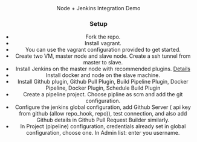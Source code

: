 <div align="center">Node + Jenkins Integration Demo<div>

### Setup

- Fork the repo.
- Install vagrant.
- You can use the vagrant configuration provided to get started.
- Create two VM, master node and slave node. Create a ssh tunnel from master to slave.
- Install Jenkins on the master node with recommended plugins. [Details](https://www.jenkins.io/doc/book/installing/)
- Install docker and node on the slave machine.
- Install Github plugin, Github Pull Plugin, Build Pipeline Plugin, Docker Pipeline, Docker Plugin, Schedule Build Plugin
- Create a pipeline project. Choose pipline as scm and add the git configuration.
- Configure the jenkins global configuration, add Github Server ( api key from github (allow repo_hook, repo)), test connection, and also add Github details in Github Pull Request Builder similarly.
- In Project (pipeline) configuration, credentials already set in global configuration, choose one. In Admin list: enter you username.
